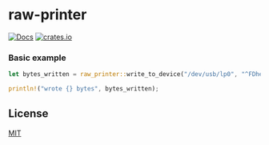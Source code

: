 # raw-printer

[![Docs](https://docs.rs/raw-printer/badge.svg)](https://docs.rs/raw-printer)
[![crates.io](https://img.shields.io/crates/v/raw-printer.svg)](https://crates.io/crates/raw-printer)

### Basic example

```rust
let bytes_written = raw_printer::write_to_device("/dev/usb/lp0", "^FDhello world");

println!("wrote {} bytes", bytes_written);

```

## License

[MIT](https://github.com/aws/mit-0)
